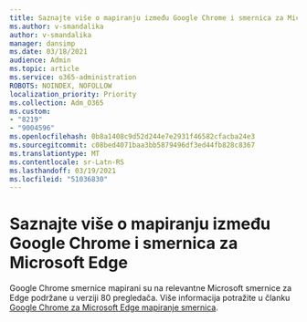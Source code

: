 ```yaml
---
title: Saznajte više o mapiranju između Google Chrome i smernica za Microsoft Edge
ms.author: v-smandalika
author: v-smandalika
manager: dansimp
ms.date: 03/18/2021
audience: Admin
ms.topic: article
ms.service: o365-administration
ROBOTS: NOINDEX, NOFOLLOW
localization_priority: Priority
ms.collection: Adm_O365
ms.custom:
- "8219"
- "9004596"
ms.openlocfilehash: 0b8a1408c9d52d244e7e2931f46582cfacba24e3
ms.sourcegitcommit: c08bed4071baa3bb5879496df3ed44fb828c8367
ms.translationtype: MT
ms.contentlocale: sr-Latn-RS
ms.lasthandoff: 03/19/2021
ms.locfileid: "51036830"
---
```

# <a name="learn-about-mapping-between-google-chromes-and-microsoft-edges-policies"></a>Saznajte više o mapiranju između Google Chrome i smernica za Microsoft Edge

Google Chrome smernice mapirani su na relevantne Microsoft smernice za Edge podržane u verziji 80 pregledača. Više informacija potražite u članku [Google Chrome za Microsoft Edge mapiranje smernica](https://docs.microsoft.com/deployedge/microsoft-edge-policy-map-chrome-to-newedge).

